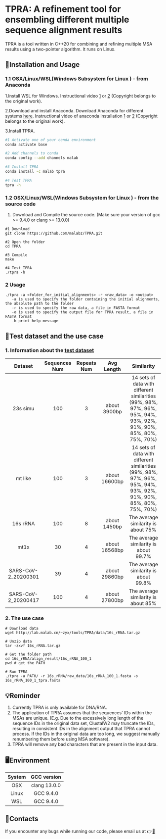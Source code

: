 # TPRA: A refinement tool for ensembling different multiple sequence alignment results

TPRA is a tool written in C++20 for combining and refining multiple MSA results using a two-pointer algorithm. It runs on Linux.

## 🔨Installation and Usage

### 1.1 OSX/Linux/WSL(Windows Subsystem for Linux ) - from Anaconda
1.Install WSL for Windows. Instructional video [1](https://www.youtube.com/watch?v=X-DHaQLrBi8&t=5s) or [2](http://lab.malab.cn/%7Etfr/1.mp4) (Copyright belongs to the original work).

2.Download and install Anaconda. Download Anaconda for different systems [here](https://www.anaconda.com/products/distribution#Downloads). Instructional video of anaconda installation [1](https://www.youtube.com/watch?v=AshsPB3KT-E) or [2](http://lab.malab.cn/%7Etfr/Install_anaconda_in_Linux.mp4) (Copyright belongs to the original work).

3.Install TPRA.
```bash
#1 Activate one of your conda environment
conda activate base

#2 Add channels to conda
conda config --add channels malab

#3 Install TPRA
conda install -c malab tpra

#4 Test TPRA
tpra -h
```

### 1.2 OSX/Linux/WSL(Windows Subsystem for Linux ) - from the source code

1. Download and Compile the source code. (Make sure your version of gcc >= 9.4.0 or clang >= 13.0.0)
```shell
#1 Download
git clone https://github.com/malabz/TPRA.git

#2 Open the folder
cd TPRA

#3 Compile
make

#4 Test TPRA
./tpra -h
```

### 2 Usage
```
./tpra -a <folder_for_initial_alignments> -r <raw_data> -o <output>
   -a is used to specify the folder containing the initial alignments, the absolute path to the folder
   -r is used to specify the raw data, a file in FASTA format
   -o is used to specify the output file for TPRA result, a file in FASTA format
   -h print help message
```

## 🔬Test dataset and the use case
### 1. Information about the [test dataset](https://github.com/malabz/TPRA/tree/main/data)

Dataset|Sequences Num|Repeats Num|Avg Length|Similarity
:---:|:---:|:---:|:---:|:---:
23s simu|100|3|about 3900bp|14 sets of data with different similarities (99%, 98%, 97%, 96%, 95%, 94%, 93%, 92%, 91%, 90%, 85%, 80%, 75%, 70%)
mt like|100|3|about 16600bp|14 sets of data with different similarities (99%, 98%, 97%, 96%, 95%, 94%, 93%, 92%, 91%, 90%, 85%, 80%, 75%, 70%)
16s rRNA|100|8|about 1450bp|The average similarity is about 75%
mt1x|30|4|about 16568bp|The average similarity is about 99.7%
SARS-CoV-2_20200301|39|4|about 29860bp|The average similarity is about 99.8%
SARS-CoV-2_20200417|100|4|about 27800bp|The average similarity is about 85%

### 2. The use case
```shell
# Download data
wget http://lab.malab.cn/~zyx/tools/TPRA/data/16s_rRNA.tar.gz

# Unzip data
tar -zxvf 16s_rRNA.tar.gz

# Get the folder path
cd 16s_rRNA/align_result/16s_rRNA_100_1
pwd # get the PATH

# Run TPRA
./tpra -a PATH/ -r 16s_rRNA/raw_data/16s_rRNA_100_1.fasta -o 16s_rRNA_100_1_tpra.fasta 
```
## 💡Reminder
1. Currently TPRA is only available for DNA/RNA. 
2. The application of TPRA assumes that the sequences' IDs within the MSAs are unique.
(E.g. Due to the excessively long length of the sequence IDs in the original data set, ClustalW2 may truncate the IDs, resulting in consistent IDs in the alignment output that TPRA cannot process. If the IDs in the original data are too long, we suggest manually renumbering them before using MSA software).
3. TPRA will remove any bad characters that are present in the input data.

## 🖥️Environment
System|GCC version
:---:|:---:
OSX|clang 13.0.0
Linux|GCC 9.4.0
WSL|GCC 9.4.0

## 👋Contacts
If you encounter any bugs while running our code, please email us at 👉[📩](zhai1xiao@gmail.com)
